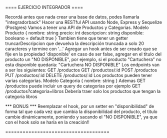 ==== EJERCICIO INTEGRADOR ====

Recordá antes que nada crear una base de datos, podes llamarla "integradorback"
Hacer una RESTful API usando Node, Express y Sequelize (Postgres)
Vamos a tener una API de Productos y Categorias.
Modelo Producto {
	nombre: string
	precio: int
	descripcion: string
	disponible: booleano = default true
}
Tambien tiene que tener un getter truncarDescripcion que devuelva la descripción truncada a solo 20 caracteres y termine con '…'
Agregar un hook antes de ser creado que se fije en la propiedad 'disponible' en caso de ser false, agregar en el titulo del producto un "NO DISPONIBLE", por ejemplo, si el producto "Cartuchera" no esta disponible quedaría: "Cartuchera NO DISPONIBLE"
Los endpoints van a ser los siguientes:
GET /productos
GET /productos/:id
POST /productos
PUT /productos/:id
DELETE /productos/:id
Los productos pueden tener varias categorías.
Modelo Categoria {
	nombre: string
}
Ademas GET /productos puede incluir un query de categorías por ejemplo
GET /productos?categoria=libros
Debería traer solo los productos que tengan la categoría libros

*** BONUS ***
Reemplazar el hook, por un setter en "disponibilidad" de forma tal que cada vez que cambia la disponibilidad del producto, el titulo cambie dinámicamente, poniendo y sacando el "NO DISPONIBLE", ya que con el hook solo se haría en la creación!!

====================================
